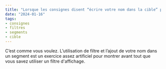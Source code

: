 ```yaml
---
title: "Lorsque les consignes disent “écrire votre nom dans la cible” pour certains segments, est-ce qu’on doit effacer tout le contenu du segment et mettre juste notre nom, ou bien l'ajouter à la suite ?"
date: "2024-01-16"
tags:
- consignes
- filtres
- segments
- cible
---
```


C’est comme vous voulez. L’utilisation de filtre et l’ajout de votre nom dans un segment est un exercice assez artificiel pour montrer avant tout que vous savez utiliser un filtre d'affichage.

